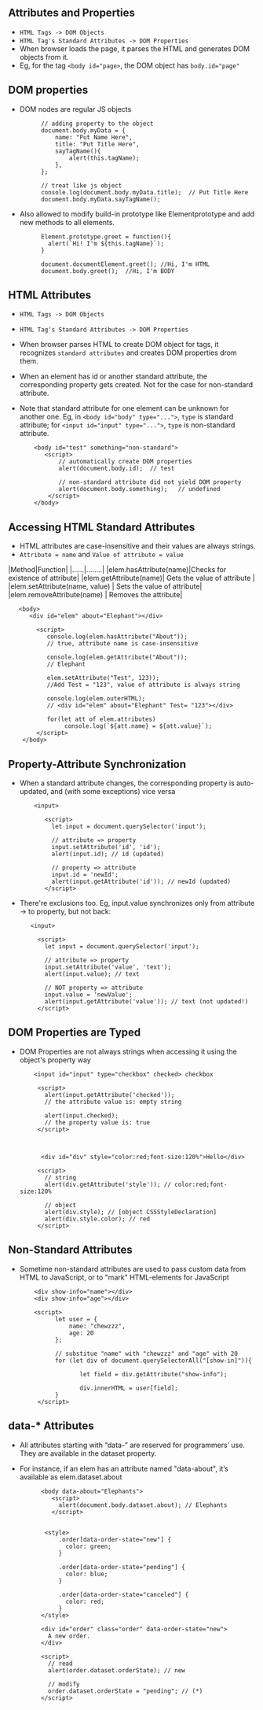 ## Attributes and Properties
- `HTML Tags -> DOM Objects`
- `HTML Tag's Standard Attributes -> DOM Properties`
- When browser loads the page, it parses the HTML and generates DOM objects from it.
- Eg, for the tag `<body id="page>`, the DOM object has `body.id="page"`

## DOM properties
- DOM nodes are regular JS objects

            // adding property to the object
            document.body.myData = {
                name: "Put Name Here",
                title: "Put Title Here",
                sayTagName(){
                    alert(this.tagName);
                },
            };
              
            // treat like js object
            console.log(document.body.myData.title);  // Put Title Here
            document.body.myData.sayTagName();
            
- Also allowed to modify build-in prototype like Elementprototype and add new methods to all elements.

            
            
            Element.prototype.greet = function(){
              alert(`Hi! I'm ${this.tagName}`);
            }
            
            document.documentElement.greet(); //Hi, I'm HTML
            document.body.greet();  //Hi, I'm BODY
            
 ## HTML Attributes
 - `HTML Tags -> DOM Objects`
 - `HTML Tag's Standard Attributes -> DOM Properties`
 - When browser parses HTML to create DOM object for tags, it recognizes `standard attributes` and creates DOM properties drom them.
 - When an element has id or another standard attribute, the corresponding property gets created. Not for the case for non-standard attribute.
 - Note that standard attribute for one element can be unknown for another one. Eg, in `<body id="body" type="...">`, `type` is standard attribute; for `<input id="input" type="...">`, `type` is non-standard attribute.
 
 
           <body id="test" something="non-standard">
              <script>
                  // automatically create DOM properties 
                  alert(document.body.id);  // test
                  
                  // non-standard attribute did not yield DOM property
                  alert(document.body.something);   // undefined
               </script>
           </body>
           
  
  ## Accessing HTML Standard Attributes
 - HTML attributes are case-insensitive and their values are always strings.
 - `Attribute = name` and `Value of attribute = value`
 
 
  |Method|Function|
  |......|........|
  |elem.hasAttribute(name)|Checks for existence of attribute|
  |elem.getAttribute(name)| Gets the value of attribute |
  |elem.setAttribute(name, value) | Sets the value of attribute|
  |elem.removeAttribute(name) | Removes the attribute|
  
  
       <body>
          <div id="elem" about="Elephant"></div>
                   
            <script>
               console.log(elem.hasAttribute("About")); 
               // true, attribute name is case-insensitive
                       
               console.log(elem.getAttribute("About"));  
               // Elephant
                      
               elem.setAttribute("Test", 123));  
               //Add Test = "123", value of attribute is always string
                        
               console.log(elem.outerHTML);  
               // <div id="elem" about="Elephant" Test= "123"></div>
                        
               for(let att of elem.attributes)
                    console.log(`${att.name} = ${att.value}`);
            </script>
        </body>
 
 ## Property-Attribute Synchronization
 - When a standard attribute changes, the corresponding property is auto-updated, and (with some exceptions) vice versa
 
          
           <input>
           
              <script>
                let input = document.querySelector('input');

                // attribute => property
                input.setAttribute('id', 'id');
                alert(input.id); // id (updated)

                // property => attribute
                input.id = 'newId';
                alert(input.getAttribute('id')); // newId (updated)
              </script>
 
 - There're exclusions too. Eg, input.value synchronizes only from attribute → to property, but not back:
 
          <input>

            <script>
              let input = document.querySelector('input');

              // attribute => property
              input.setAttribute('value', 'text');
              alert(input.value); // text

              // NOT property => attribute
              input.value = 'newValue';
              alert(input.getAttribute('value')); // text (not updated!)
            </script>
 
 
 ## DOM Properties are Typed
 - DOM Properties are not always strings when accessing it using the object's property way
 
           <input id="input" type="checkbox" checked> checkbox

            <script>
              alert(input.getAttribute('checked')); 
              // the attribute value is: empty string
              
              alert(input.checked);
              // the property value is: true
            </script>
 
 
 
             <div id="div" style="color:red;font-size:120%">Hello</div>

            <script>
              // string
              alert(div.getAttribute('style')); // color:red;font-size:120%

              // object
              alert(div.style); // [object CSSStyleDeclaration]
              alert(div.style.color); // red
            </script>
 
 ## Non-Standard Attributes
 - Sometime non-standard attributes are used to pass custom data from HTML to JavaScript, or to "mark" HTML-elements for JavaScript
 
 
           <div show-info="name"></div>
           <div show-info="age"></div>
           
           <script>
                 let user = {
                     name: "chewzzz",
                     age: 20
                 };
                 
                 // substitue "name" with "chewzzz" and "age" with 20
                 for (let div of document.querySelectorAll("[show-in]")){
                 
                        let field = div.getAttribute("show-info");
                        
                        div.innerHTML = user[field];
                 }
            </script>
  
 ## data-* Attributes
- All attributes starting with “data-” are reserved for programmers’ use. They are available in the dataset property.
- For instance, if an elem has an attribute named "data-about", it’s available as elem.dataset.about

            
            <body data-about="Elephants">
               <script>
                 alert(document.body.dataset.about); // Elephants
               </script>
               
        
             <style>
                 .order[data-order-state="new"] {
                   color: green;
                 }

                 .order[data-order-state="pending"] {
                   color: blue;
                 }

                 .order[data-order-state="canceled"] {
                   color: red;
                 }
            </style>

            <div id="order" class="order" data-order-state="new">
              A new order.
            </div>

            <script>
              // read
              alert(order.dataset.orderState); // new

              // modify
              order.dataset.orderState = "pending"; // (*)
            </script>

 
 
